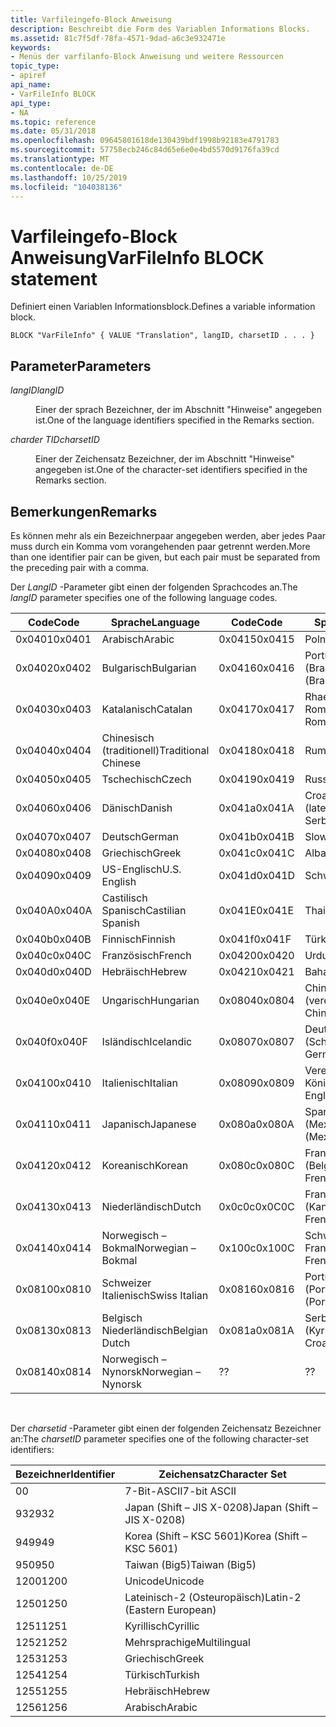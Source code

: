 ```yaml
---
title: Varfileingefo-Block Anweisung
description: Beschreibt die Form des Variablen Informations Blocks.
ms.assetid: 81c7f5df-78fa-4571-9dad-a6c3e932471e
keywords:
- Menüs der varfilanfo-Block Anweisung und weitere Ressourcen
topic_type:
- apiref
api_name:
- VarFileInfo BLOCK
api_type:
- NA
ms.topic: reference
ms.date: 05/31/2018
ms.openlocfilehash: 09645801618de130439bdf1998b92183e4791783
ms.sourcegitcommit: 57758ecb246c84d65e6e0e4bd5570d9176fa39cd
ms.translationtype: MT
ms.contentlocale: de-DE
ms.lasthandoff: 10/25/2019
ms.locfileid: "104038136"
---
```

# <a name="varfileinfo-block-statement"></a><span data-ttu-id="44867-104">Varfileingefo-Block Anweisung</span><span class="sxs-lookup"><span data-stu-id="44867-104">VarFileInfo BLOCK statement</span></span>

<span data-ttu-id="44867-105">Definiert einen Variablen Informationsblock.</span><span class="sxs-lookup"><span data-stu-id="44867-105">Defines a variable information block.</span></span>

``` syntax
BLOCK "VarFileInfo" { VALUE "Translation", langID, charsetID . . . }
```

## <a name="parameters"></a><span data-ttu-id="44867-106">Parameter</span><span class="sxs-lookup"><span data-stu-id="44867-106">Parameters</span></span>

<dl> <dt>

<span data-ttu-id="44867-107"><span id="langID"></span><span id="langid"></span><span id="LANGID"></span>*langID*</span><span class="sxs-lookup"><span data-stu-id="44867-107"><span id="langID"></span><span id="langid"></span><span id="LANGID"></span>*langID*</span></span>
</dt> <dd>

<span data-ttu-id="44867-108">Einer der sprach Bezeichner, der im Abschnitt "Hinweise" angegeben ist.</span><span class="sxs-lookup"><span data-stu-id="44867-108">One of the language identifiers specified in the Remarks section.</span></span>

</dd> <dt>

<span data-ttu-id="44867-109"><span id="charsetID"></span><span id="charsetid"></span><span id="CHARSETID"></span>*charder TID*</span><span class="sxs-lookup"><span data-stu-id="44867-109"><span id="charsetID"></span><span id="charsetid"></span><span id="CHARSETID"></span>*charsetID*</span></span>
</dt> <dd>

<span data-ttu-id="44867-110">Einer der Zeichensatz Bezeichner, der im Abschnitt "Hinweise" angegeben ist.</span><span class="sxs-lookup"><span data-stu-id="44867-110">One of the character-set identifiers specified in the Remarks section.</span></span>

</dd> </dl>

## <a name="remarks"></a><span data-ttu-id="44867-111">Bemerkungen</span><span class="sxs-lookup"><span data-stu-id="44867-111">Remarks</span></span>

<span data-ttu-id="44867-112">Es können mehr als ein Bezeichnerpaar angegeben werden, aber jedes Paar muss durch ein Komma vom vorangehenden paar getrennt werden.</span><span class="sxs-lookup"><span data-stu-id="44867-112">More than one identifier pair can be given, but each pair must be separated from the preceding pair with a comma.</span></span>

<span data-ttu-id="44867-113">Der *LangID* -Parameter gibt einen der folgenden Sprachcodes an.</span><span class="sxs-lookup"><span data-stu-id="44867-113">The *langID* parameter specifies one of the following language codes.</span></span>



| <span data-ttu-id="44867-114">Code</span><span class="sxs-lookup"><span data-stu-id="44867-114">Code</span></span>   | <span data-ttu-id="44867-115">Sprache</span><span class="sxs-lookup"><span data-stu-id="44867-115">Language</span></span>            | <span data-ttu-id="44867-116">Code</span><span class="sxs-lookup"><span data-stu-id="44867-116">Code</span></span>   | <span data-ttu-id="44867-117">Sprache</span><span class="sxs-lookup"><span data-stu-id="44867-117">Language</span></span>                  |
|--------|---------------------|--------|---------------------------|
| <span data-ttu-id="44867-118">0x0401</span><span class="sxs-lookup"><span data-stu-id="44867-118">0x0401</span></span> | <span data-ttu-id="44867-119">Arabisch</span><span class="sxs-lookup"><span data-stu-id="44867-119">Arabic</span></span>              | <span data-ttu-id="44867-120">0x0415</span><span class="sxs-lookup"><span data-stu-id="44867-120">0x0415</span></span> | <span data-ttu-id="44867-121">Polnisch</span><span class="sxs-lookup"><span data-stu-id="44867-121">Polish</span></span>                    |
| <span data-ttu-id="44867-122">0x0402</span><span class="sxs-lookup"><span data-stu-id="44867-122">0x0402</span></span> | <span data-ttu-id="44867-123">Bulgarisch</span><span class="sxs-lookup"><span data-stu-id="44867-123">Bulgarian</span></span>           | <span data-ttu-id="44867-124">0x0416</span><span class="sxs-lookup"><span data-stu-id="44867-124">0x0416</span></span> | <span data-ttu-id="44867-125">Portugiesisch (Brasilien)</span><span class="sxs-lookup"><span data-stu-id="44867-125">Portuguese (Brazil)</span></span>       |
| <span data-ttu-id="44867-126">0x0403</span><span class="sxs-lookup"><span data-stu-id="44867-126">0x0403</span></span> | <span data-ttu-id="44867-127">Katalanisch</span><span class="sxs-lookup"><span data-stu-id="44867-127">Catalan</span></span>             | <span data-ttu-id="44867-128">0x0417</span><span class="sxs-lookup"><span data-stu-id="44867-128">0x0417</span></span> | <span data-ttu-id="44867-129">Rhaeto-Romanic</span><span class="sxs-lookup"><span data-stu-id="44867-129">Rhaeto-Romanic</span></span>            |
| <span data-ttu-id="44867-130">0x0404</span><span class="sxs-lookup"><span data-stu-id="44867-130">0x0404</span></span> | <span data-ttu-id="44867-131">Chinesisch (traditionell)</span><span class="sxs-lookup"><span data-stu-id="44867-131">Traditional Chinese</span></span> | <span data-ttu-id="44867-132">0x0418</span><span class="sxs-lookup"><span data-stu-id="44867-132">0x0418</span></span> | <span data-ttu-id="44867-133">Rumänisch</span><span class="sxs-lookup"><span data-stu-id="44867-133">Romanian</span></span>                  |
| <span data-ttu-id="44867-134">0x0405</span><span class="sxs-lookup"><span data-stu-id="44867-134">0x0405</span></span> | <span data-ttu-id="44867-135">Tschechisch</span><span class="sxs-lookup"><span data-stu-id="44867-135">Czech</span></span>               | <span data-ttu-id="44867-136">0x0419</span><span class="sxs-lookup"><span data-stu-id="44867-136">0x0419</span></span> | <span data-ttu-id="44867-137">Russisch</span><span class="sxs-lookup"><span data-stu-id="44867-137">Russian</span></span>                   |
| <span data-ttu-id="44867-138">0x0406</span><span class="sxs-lookup"><span data-stu-id="44867-138">0x0406</span></span> | <span data-ttu-id="44867-139">Dänisch</span><span class="sxs-lookup"><span data-stu-id="44867-139">Danish</span></span>              | <span data-ttu-id="44867-140">0x041a</span><span class="sxs-lookup"><span data-stu-id="44867-140">0x041A</span></span> | <span data-ttu-id="44867-141">Croato-Serbian (lateinisch)</span><span class="sxs-lookup"><span data-stu-id="44867-141">Croato-Serbian (Latin)</span></span>    |
| <span data-ttu-id="44867-142">0x0407</span><span class="sxs-lookup"><span data-stu-id="44867-142">0x0407</span></span> | <span data-ttu-id="44867-143">Deutsch</span><span class="sxs-lookup"><span data-stu-id="44867-143">German</span></span>              | <span data-ttu-id="44867-144">0x041b</span><span class="sxs-lookup"><span data-stu-id="44867-144">0x041B</span></span> | <span data-ttu-id="44867-145">Slowakisch</span><span class="sxs-lookup"><span data-stu-id="44867-145">Slovak</span></span>                    |
| <span data-ttu-id="44867-146">0x0408</span><span class="sxs-lookup"><span data-stu-id="44867-146">0x0408</span></span> | <span data-ttu-id="44867-147">Griechisch</span><span class="sxs-lookup"><span data-stu-id="44867-147">Greek</span></span>               | <span data-ttu-id="44867-148">0x041c</span><span class="sxs-lookup"><span data-stu-id="44867-148">0x041C</span></span> | <span data-ttu-id="44867-149">Albanisch</span><span class="sxs-lookup"><span data-stu-id="44867-149">Albanian</span></span>                  |
| <span data-ttu-id="44867-150">0x0409</span><span class="sxs-lookup"><span data-stu-id="44867-150">0x0409</span></span> | <span data-ttu-id="44867-151">US-Englisch</span><span class="sxs-lookup"><span data-stu-id="44867-151">U.S. English</span></span>        | <span data-ttu-id="44867-152">0x041d</span><span class="sxs-lookup"><span data-stu-id="44867-152">0x041D</span></span> | <span data-ttu-id="44867-153">Schwedisch</span><span class="sxs-lookup"><span data-stu-id="44867-153">Swedish</span></span>                   |
| <span data-ttu-id="44867-154">0x040A</span><span class="sxs-lookup"><span data-stu-id="44867-154">0x040A</span></span> | <span data-ttu-id="44867-155">Castilisch Spanisch</span><span class="sxs-lookup"><span data-stu-id="44867-155">Castilian Spanish</span></span>   | <span data-ttu-id="44867-156">0x041E</span><span class="sxs-lookup"><span data-stu-id="44867-156">0x041E</span></span> | <span data-ttu-id="44867-157">Thailändisch</span><span class="sxs-lookup"><span data-stu-id="44867-157">Thai</span></span>                      |
| <span data-ttu-id="44867-158">0x040b</span><span class="sxs-lookup"><span data-stu-id="44867-158">0x040B</span></span> | <span data-ttu-id="44867-159">Finnisch</span><span class="sxs-lookup"><span data-stu-id="44867-159">Finnish</span></span>             | <span data-ttu-id="44867-160">0x041f</span><span class="sxs-lookup"><span data-stu-id="44867-160">0x041F</span></span> | <span data-ttu-id="44867-161">Türkisch</span><span class="sxs-lookup"><span data-stu-id="44867-161">Turkish</span></span>                   |
| <span data-ttu-id="44867-162">0x040c</span><span class="sxs-lookup"><span data-stu-id="44867-162">0x040C</span></span> | <span data-ttu-id="44867-163">Französisch</span><span class="sxs-lookup"><span data-stu-id="44867-163">French</span></span>              | <span data-ttu-id="44867-164">0x0420</span><span class="sxs-lookup"><span data-stu-id="44867-164">0x0420</span></span> | <span data-ttu-id="44867-165">Urdu</span><span class="sxs-lookup"><span data-stu-id="44867-165">Urdu</span></span>                      |
| <span data-ttu-id="44867-166">0x040d</span><span class="sxs-lookup"><span data-stu-id="44867-166">0x040D</span></span> | <span data-ttu-id="44867-167">Hebräisch</span><span class="sxs-lookup"><span data-stu-id="44867-167">Hebrew</span></span>              | <span data-ttu-id="44867-168">0x0421</span><span class="sxs-lookup"><span data-stu-id="44867-168">0x0421</span></span> | <span data-ttu-id="44867-169">Bahasa</span><span class="sxs-lookup"><span data-stu-id="44867-169">Bahasa</span></span>                    |
| <span data-ttu-id="44867-170">0x040e</span><span class="sxs-lookup"><span data-stu-id="44867-170">0x040E</span></span> | <span data-ttu-id="44867-171">Ungarisch</span><span class="sxs-lookup"><span data-stu-id="44867-171">Hungarian</span></span>           | <span data-ttu-id="44867-172">0x0804</span><span class="sxs-lookup"><span data-stu-id="44867-172">0x0804</span></span> | <span data-ttu-id="44867-173">Chinesisch (vereinfacht)</span><span class="sxs-lookup"><span data-stu-id="44867-173">Simplified Chinese</span></span>        |
| <span data-ttu-id="44867-174">0x040f</span><span class="sxs-lookup"><span data-stu-id="44867-174">0x040F</span></span> | <span data-ttu-id="44867-175">Isländisch</span><span class="sxs-lookup"><span data-stu-id="44867-175">Icelandic</span></span>           | <span data-ttu-id="44867-176">0x0807</span><span class="sxs-lookup"><span data-stu-id="44867-176">0x0807</span></span> | <span data-ttu-id="44867-177">Deutsch (Schweiz)</span><span class="sxs-lookup"><span data-stu-id="44867-177">Swiss German</span></span>              |
| <span data-ttu-id="44867-178">0x0410</span><span class="sxs-lookup"><span data-stu-id="44867-178">0x0410</span></span> | <span data-ttu-id="44867-179">Italienisch</span><span class="sxs-lookup"><span data-stu-id="44867-179">Italian</span></span>             | <span data-ttu-id="44867-180">0x0809</span><span class="sxs-lookup"><span data-stu-id="44867-180">0x0809</span></span> | <span data-ttu-id="44867-181">Vereinigtes Königreich:</span><span class="sxs-lookup"><span data-stu-id="44867-181">U.K.</span></span> <span data-ttu-id="44867-182">Englisch</span><span class="sxs-lookup"><span data-stu-id="44867-182">English</span></span>              |
| <span data-ttu-id="44867-183">0x0411</span><span class="sxs-lookup"><span data-stu-id="44867-183">0x0411</span></span> | <span data-ttu-id="44867-184">Japanisch</span><span class="sxs-lookup"><span data-stu-id="44867-184">Japanese</span></span>            | <span data-ttu-id="44867-185">0x080a</span><span class="sxs-lookup"><span data-stu-id="44867-185">0x080A</span></span> | <span data-ttu-id="44867-186">Spanisch (Mexiko)</span><span class="sxs-lookup"><span data-stu-id="44867-186">Spanish (Mexico)</span></span>          |
| <span data-ttu-id="44867-187">0x0412</span><span class="sxs-lookup"><span data-stu-id="44867-187">0x0412</span></span> | <span data-ttu-id="44867-188">Koreanisch</span><span class="sxs-lookup"><span data-stu-id="44867-188">Korean</span></span>              | <span data-ttu-id="44867-189">0x080c</span><span class="sxs-lookup"><span data-stu-id="44867-189">0x080C</span></span> | <span data-ttu-id="44867-190">Französisch (Belgien)</span><span class="sxs-lookup"><span data-stu-id="44867-190">Belgian French</span></span>            |
| <span data-ttu-id="44867-191">0x0413</span><span class="sxs-lookup"><span data-stu-id="44867-191">0x0413</span></span> | <span data-ttu-id="44867-192">Niederländisch</span><span class="sxs-lookup"><span data-stu-id="44867-192">Dutch</span></span>               | <span data-ttu-id="44867-193">0x0c0c</span><span class="sxs-lookup"><span data-stu-id="44867-193">0x0C0C</span></span> | <span data-ttu-id="44867-194">Französisch (Kanada)</span><span class="sxs-lookup"><span data-stu-id="44867-194">Canadian French</span></span>           |
| <span data-ttu-id="44867-195">0x0414</span><span class="sxs-lookup"><span data-stu-id="44867-195">0x0414</span></span> | <span data-ttu-id="44867-196">Norwegisch – Bokmal</span><span class="sxs-lookup"><span data-stu-id="44867-196">Norwegian – Bokmal</span></span>  | <span data-ttu-id="44867-197">0x100c</span><span class="sxs-lookup"><span data-stu-id="44867-197">0x100C</span></span> | <span data-ttu-id="44867-198">Schweiz Französisch</span><span class="sxs-lookup"><span data-stu-id="44867-198">Swiss French</span></span>              |
| <span data-ttu-id="44867-199">0x0810</span><span class="sxs-lookup"><span data-stu-id="44867-199">0x0810</span></span> | <span data-ttu-id="44867-200">Schweizer Italienisch</span><span class="sxs-lookup"><span data-stu-id="44867-200">Swiss Italian</span></span>       | <span data-ttu-id="44867-201">0x0816</span><span class="sxs-lookup"><span data-stu-id="44867-201">0x0816</span></span> | <span data-ttu-id="44867-202">Portugiesisch (Portugal)</span><span class="sxs-lookup"><span data-stu-id="44867-202">Portuguese (Portugal)</span></span>     |
| <span data-ttu-id="44867-203">0x0813</span><span class="sxs-lookup"><span data-stu-id="44867-203">0x0813</span></span> | <span data-ttu-id="44867-204">Belgisch Niederländisch</span><span class="sxs-lookup"><span data-stu-id="44867-204">Belgian Dutch</span></span>       | <span data-ttu-id="44867-205">0x081a</span><span class="sxs-lookup"><span data-stu-id="44867-205">0x081A</span></span> | <span data-ttu-id="44867-206">Serbo-Croatian (Kyrillisch)</span><span class="sxs-lookup"><span data-stu-id="44867-206">Serbo-Croatian (Cyrillic)</span></span> |
| <span data-ttu-id="44867-207">0x0814</span><span class="sxs-lookup"><span data-stu-id="44867-207">0x0814</span></span> | <span data-ttu-id="44867-208">Norwegisch – Nynorsk</span><span class="sxs-lookup"><span data-stu-id="44867-208">Norwegian – Nynorsk</span></span> | <span data-ttu-id="44867-209">?</span><span class="sxs-lookup"><span data-stu-id="44867-209">?</span></span>      | <span data-ttu-id="44867-210">?</span><span class="sxs-lookup"><span data-stu-id="44867-210">?</span></span>                         |



 

<span data-ttu-id="44867-211">Der *charsetid* -Parameter gibt einen der folgenden Zeichensatz Bezeichner an:</span><span class="sxs-lookup"><span data-stu-id="44867-211">The *charsetID* parameter specifies one of the following character-set identifiers:</span></span>



| <span data-ttu-id="44867-212">Bezeichner</span><span class="sxs-lookup"><span data-stu-id="44867-212">Identifier</span></span> | <span data-ttu-id="44867-213">Zeichensatz</span><span class="sxs-lookup"><span data-stu-id="44867-213">Character Set</span></span>              |
|------------|----------------------------|
| <span data-ttu-id="44867-214">0</span><span class="sxs-lookup"><span data-stu-id="44867-214">0</span></span>          | <span data-ttu-id="44867-215">7-Bit-ASCII</span><span class="sxs-lookup"><span data-stu-id="44867-215">7-bit ASCII</span></span>                |
| <span data-ttu-id="44867-216">932</span><span class="sxs-lookup"><span data-stu-id="44867-216">932</span></span>        | <span data-ttu-id="44867-217">Japan (Shift – JIS X-0208)</span><span class="sxs-lookup"><span data-stu-id="44867-217">Japan (Shift – JIS X-0208)</span></span> |
| <span data-ttu-id="44867-218">949</span><span class="sxs-lookup"><span data-stu-id="44867-218">949</span></span>        | <span data-ttu-id="44867-219">Korea (Shift – KSC 5601)</span><span class="sxs-lookup"><span data-stu-id="44867-219">Korea (Shift – KSC 5601)</span></span>   |
| <span data-ttu-id="44867-220">950</span><span class="sxs-lookup"><span data-stu-id="44867-220">950</span></span>        | <span data-ttu-id="44867-221">Taiwan (Big5)</span><span class="sxs-lookup"><span data-stu-id="44867-221">Taiwan (Big5)</span></span>              |
| <span data-ttu-id="44867-222">1200</span><span class="sxs-lookup"><span data-stu-id="44867-222">1200</span></span>       | <span data-ttu-id="44867-223">Unicode</span><span class="sxs-lookup"><span data-stu-id="44867-223">Unicode</span></span>                    |
| <span data-ttu-id="44867-224">1250</span><span class="sxs-lookup"><span data-stu-id="44867-224">1250</span></span>       | <span data-ttu-id="44867-225">Lateinisch-2 (Osteuropäisch)</span><span class="sxs-lookup"><span data-stu-id="44867-225">Latin-2 (Eastern European)</span></span> |
| <span data-ttu-id="44867-226">1251</span><span class="sxs-lookup"><span data-stu-id="44867-226">1251</span></span>       | <span data-ttu-id="44867-227">Kyrillisch</span><span class="sxs-lookup"><span data-stu-id="44867-227">Cyrillic</span></span>                   |
| <span data-ttu-id="44867-228">1252</span><span class="sxs-lookup"><span data-stu-id="44867-228">1252</span></span>       | <span data-ttu-id="44867-229">Mehrsprachige</span><span class="sxs-lookup"><span data-stu-id="44867-229">Multilingual</span></span>               |
| <span data-ttu-id="44867-230">1253</span><span class="sxs-lookup"><span data-stu-id="44867-230">1253</span></span>       | <span data-ttu-id="44867-231">Griechisch</span><span class="sxs-lookup"><span data-stu-id="44867-231">Greek</span></span>                      |
| <span data-ttu-id="44867-232">1254</span><span class="sxs-lookup"><span data-stu-id="44867-232">1254</span></span>       | <span data-ttu-id="44867-233">Türkisch</span><span class="sxs-lookup"><span data-stu-id="44867-233">Turkish</span></span>                    |
| <span data-ttu-id="44867-234">1255</span><span class="sxs-lookup"><span data-stu-id="44867-234">1255</span></span>       | <span data-ttu-id="44867-235">Hebräisch</span><span class="sxs-lookup"><span data-stu-id="44867-235">Hebrew</span></span>                     |
| <span data-ttu-id="44867-236">1256</span><span class="sxs-lookup"><span data-stu-id="44867-236">1256</span></span>       | <span data-ttu-id="44867-237">Arabisch</span><span class="sxs-lookup"><span data-stu-id="44867-237">Arabic</span></span>                     |



 

 

 




